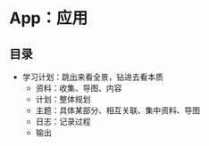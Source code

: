 #  App：应用


##  目录
-   学习计划：跳出来看全景，钻进去看本质
    -   资料：收集、导图、内容
    -   计划：整体规划
    -   主题：具体某部分、相互关联、集中资料、导图
    -   日志：记录过程
    -   输出

